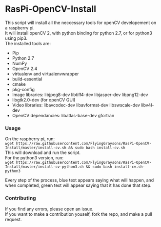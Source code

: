 # RasPi-OpenCV-Install
This script will install all the neccessary tools for openCV developement on a raspberry pi.  
It will install openCV 2, with python binding for python 2.7, or for python3 using pip3.   
The installed tools are:
 - Pip
 - Python 2.7
 - NumPy
 - OpenCV 2.4
 - virtualenv and virtualenvwrapper
 - build-essential
 - cmake
 - pkg-config
 - Image libraries: libjpeg8-dev libtiff4-dev libjasper-dev libpng12-dev
 - libgtk2.0-dev (for openCV GUI)
 - Video libraries: libavcodec-dev libavformat-dev libswscale-dev libv4l-dev 
 - OpenCV dependancies: libatlas-base-dev gfortran

### Usage
On the raspberry pi, run:  
`wget https://raw.githubusercontent.com/FlyingGraysons/RasPi-OpenCV-Install/master/install-cv.sh && sudo bash install-cv.sh`  
This will download and run the script.  
For the python3 version, run:  
`wget https://raw.githubusercontent.com/FlyingGraysons/RasPi-OpenCV-Install/master/install-cv-python3.sh && sudo bash install-cv.sh-python3`  


Every step of the process, blue text appears saying what will happen, and when completed, green text will appear saying that it has done that step. 

### Contributing
If you find any errors, please open an issue.  
If you want to make a contribution youself, fork the repo, and make a pull request. 
